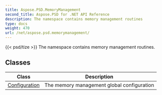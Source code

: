 ```yaml
---
title: Aspose.PSD.MemoryManagement
second_title: Aspose.PSD for .NET API Reference
description: The namespace contains memory management routines
type: docs
weight: 470
url: /net/aspose.psd.memorymanagement/
---
```

{{< psd/tize >}}
The namespace contains memory management routines.

## Classes

| Class | Description |
| --- | --- |
| [Configuration](./configuration/) | The memory management global configuration |


